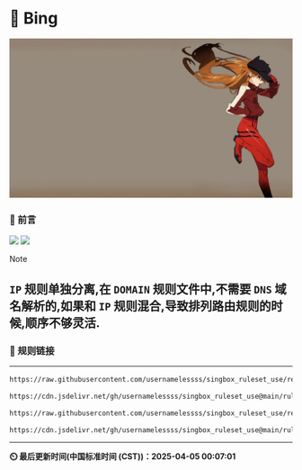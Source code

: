 
# 🧸 Bing
![](https://raw.githubusercontent.com/usernamelessss/picture-bed/main/images/202504042256831.jpg)
### 📣 前言
![](https://shields.io/badge/-移除重复规则-ff69b4) ![](https://shields.io/badge/-IP&nbsp;规则单独存放不与&nbsp;DOMAIN&nbsp;等混合-green)
> [!NOTE]
**`IP` 规则单独分离,在 `DOMAIN` 规则文件中,不需要 `DNS` 域名解析的,如果和 `IP` 规则混合,导致排列路由规则的时候,顺序不够灵活.**
---

###  🔗 规则链接
---

```url
https://raw.githubusercontent.com/usernamelessss/singbox_ruleset_use/refs/heads/main/rule/Bing/Bing_No_IP.json
```

```url
https://cdn.jsdelivr.net/gh/usernamelessss/singbox_ruleset_use@main/rule/Bing/Bing_No_IP.json
```

```url
https://raw.githubusercontent.com/usernamelessss/singbox_ruleset_use/refs/heads/main/rule/Bing/Bing_No_IP.srs
```

```url
https://cdn.jsdelivr.net/gh/usernamelessss/singbox_ruleset_use@main/rule/Bing/Bing_No_IP.srs
```

---
**⏲️ 最后更新时间(中国标准时间 (CST))：2025-04-05 00:07:01**